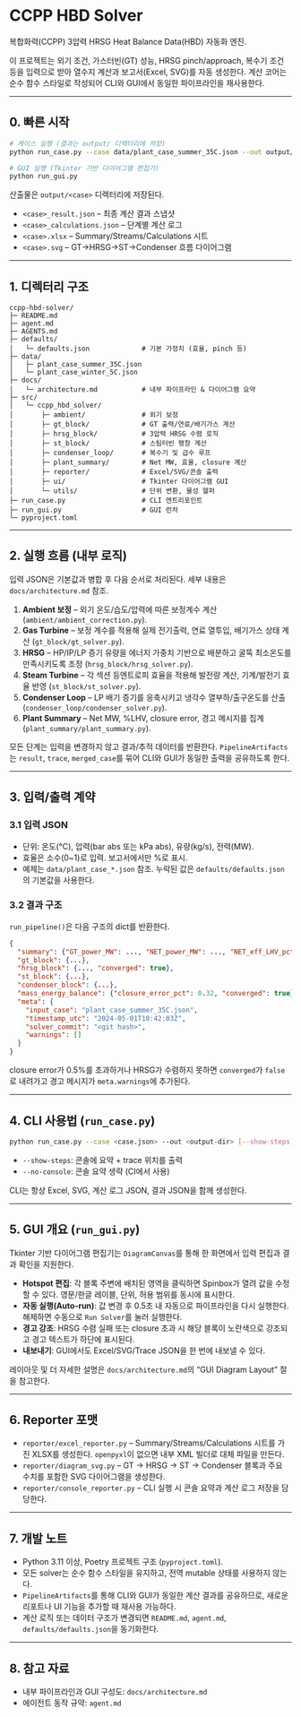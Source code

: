 # CCPP HBD Solver

복합화력(CCPP) 3압력 HRSG Heat Balance Data(HBD) 자동화 엔진.

이 프로젝트는 외기 조건, 가스터빈(GT) 성능, HRSG pinch/approach, 복수기 조건 등을 입력으로 받아 열수지 계산과 보고서(Excel, SVG)를 자동 생성한다. 계산 코어는 순수 함수 스타일로 작성되어 CLI와 GUI에서 동일한 파이프라인을 재사용한다.

---

## 0. 빠른 시작

```bash
# 케이스 실행 (결과는 output/ 디렉터리에 저장)
python run_case.py --case data/plant_case_summer_35C.json --out output/summer35

# GUI 실행 (Tkinter 기반 다이어그램 편집기)
python run_gui.py
```

산출물은 `output/<case>` 디렉터리에 저장된다.

- `<case>_result.json` – 최종 계산 결과 스냅샷
- `<case>_calculations.json` – 단계별 계산 로그
- `<case>.xlsx` – Summary/Streams/Calculations 시트
- `<case>.svg` – GT→HRSG→ST→Condenser 흐름 다이어그램

---

## 1. 디렉터리 구조

```
ccpp-hbd-solver/
├─ README.md
├─ agent.md
├─ AGENTS.md
├─ defaults/
│   └─ defaults.json             # 기본 가정치 (효율, pinch 등)
├─ data/
│   ├─ plant_case_summer_35C.json
│   └─ plant_case_winter_5C.json
├─ docs/
│   └─ architecture.md           # 내부 파이프라인 & 다이어그램 요약
├─ src/
│   └─ ccpp_hbd_solver/
│       ├─ ambient/              # 외기 보정
│       ├─ gt_block/             # GT 출력/연료/배기가스 계산
│       ├─ hrsg_block/           # 3압력 HRSG 수렴 로직
│       ├─ st_block/             # 스팀터빈 팽창 계산
│       ├─ condenser_loop/       # 복수기 및 급수 루프
│       ├─ plant_summary/        # Net MW, 효율, closure 계산
│       ├─ reporter/             # Excel/SVG/콘솔 출력
│       ├─ ui/                   # Tkinter 다이어그램 GUI
│       └─ utils/                # 단위 변환, 물성 헬퍼
├─ run_case.py                   # CLI 엔트리포인트
├─ run_gui.py                    # GUI 런처
└─ pyproject.toml
```

---

## 2. 실행 흐름 (내부 로직)

입력 JSON은 기본값과 병합 후 다음 순서로 처리된다. 세부 내용은 `docs/architecture.md` 참조.

1. **Ambient 보정** – 외기 온도/습도/압력에 따른 보정계수 계산 (`ambient/ambient_correction.py`).
2. **Gas Turbine** – 보정 계수를 적용해 실제 전기출력, 연료 열투입, 배기가스 상태 계산 (`gt_block/gt_solver.py`).
3. **HRSG** – HP/IP/LP 증기 유량을 에너지 가중치 기반으로 배분하고 굴뚝 최소온도를 만족시키도록 조정 (`hrsg_block/hrsg_solver.py`).
4. **Steam Turbine** – 각 섹션 등엔트로피 효율을 적용해 발전량 계산, 기계/발전기 효율 반영 (`st_block/st_solver.py`).
5. **Condenser Loop** – LP 배기 증기를 응축시키고 냉각수 열부하/출구온도를 산출 (`condenser_loop/condenser_solver.py`).
6. **Plant Summary** – Net MW, %LHV, closure error, 경고 메시지를 집계 (`plant_summary/plant_summary.py`).

모든 단계는 입력을 변경하지 않고 결과/추적 데이터를 반환한다. `PipelineArtifacts`는 `result`, `trace`, `merged_case`를 묶어 CLI와 GUI가 동일한 출력을 공유하도록 한다.

---

## 3. 입력/출력 계약

### 3.1 입력 JSON

- 단위: 온도(°C), 압력(bar abs 또는 kPa abs), 유량(kg/s), 전력(MW).
- 효율은 소수(0~1)로 입력. 보고서에서만 %로 표시.
- 예제는 `data/plant_case_*.json` 참조. 누락된 값은 `defaults/defaults.json`의 기본값을 사용한다.

### 3.2 결과 구조

`run_pipeline()`은 다음 구조의 dict를 반환한다.

```json
{
  "summary": {"GT_power_MW": ..., "NET_power_MW": ..., "NET_eff_LHV_pct": ...},
  "gt_block": {...},
  "hrsg_block": {..., "converged": true},
  "st_block": {...},
  "condenser_block": {...},
  "mass_energy_balance": {"closure_error_pct": 0.32, "converged": true},
  "meta": {
    "input_case": "plant_case_summer_35C.json",
    "timestamp_utc": "2024-05-01T10:42:03Z",
    "solver_commit": "<git hash>",
    "warnings": []
  }
}
```

closure error가 0.5%를 초과하거나 HRSG가 수렴하지 못하면 `converged`가 `false`로 내려가고 경고 메시지가 `meta.warnings`에 추가된다.

---

## 4. CLI 사용법 (`run_case.py`)

```bash
python run_case.py --case <case.json> --out <output-dir> [--show-steps] [--no-console]
```

- `--show-steps`: 콘솔에 요약 + trace 위치를 출력
- `--no-console`: 콘솔 요약 생략 (CI에서 사용)

CLI는 항상 Excel, SVG, 계산 로그 JSON, 결과 JSON을 함께 생성한다.

---

## 5. GUI 개요 (`run_gui.py`)

Tkinter 기반 다이어그램 편집기는 `DiagramCanvas`를 통해 한 화면에서 입력 편집과 결과 확인을 지원한다.

- **Hotspot 편집**: 각 블록 주변에 배치된 영역을 클릭하면 Spinbox가 열려 값을 수정할 수 있다. 영문/한글 레이블, 단위, 허용 범위를 동시에 표시한다.
- **자동 실행(Auto-run)**: 값 변경 후 0.5초 내 자동으로 파이프라인을 다시 실행한다. 해제하면 수동으로 `Run Solver`를 눌러 실행한다.
- **경고 강조**: HRSG 수렴 실패 또는 closure 초과 시 해당 블록이 노란색으로 강조되고 경고 텍스트가 하단에 표시된다.
- **내보내기**: GUI에서도 Excel/SVG/Trace JSON을 한 번에 내보낼 수 있다.

레이아웃 및 더 자세한 설명은 `docs/architecture.md`의 “GUI Diagram Layout” 절을 참고한다.

---

## 6. Reporter 포맷

- `reporter/excel_reporter.py` – Summary/Streams/Calculations 시트를 가진 XLSX를 생성한다. `openpyxl`이 없으면 내부 XML 빌더로 대체 파일을 만든다.
- `reporter/diagram_svg.py` – GT → HRSG → ST → Condenser 블록과 주요 수치를 포함한 SVG 다이어그램을 생성한다.
- `reporter/console_reporter.py` – CLI 실행 시 콘솔 요약과 계산 로그 저장을 담당한다.

---

## 7. 개발 노트

- Python 3.11 이상, Poetry 프로젝트 구조 (`pyproject.toml`).
- 모든 solver는 순수 함수 스타일을 유지하고, 전역 mutable 상태를 사용하지 않는다.
- `PipelineArtifacts`를 통해 CLI와 GUI가 동일한 계산 결과를 공유하므로, 새로운 리포트나 UI 기능을 추가할 때 재사용 가능하다.
- 계산 로직 또는 데이터 구조가 변경되면 `README.md`, `agent.md`, `defaults/defaults.json`을 동기화한다.

---

## 8. 참고 자료

- 내부 파이프라인과 GUI 구성도: `docs/architecture.md`
- 에이전트 동작 규약: `agent.md`
